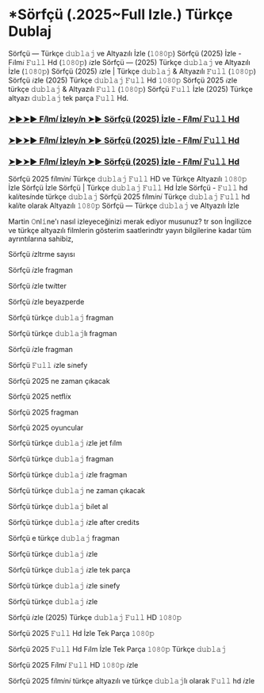 # *Sörfçü  (.2025~Full Izle.) Türkçe Dublaj

Sörfçü  — Türkçe 𝚍𝚞𝚋𝚕𝚊𝚓 ve Altyazılı İzle (𝟷𝟶𝟾𝟶𝚙) Sörfçü  (2025) İzle - F𝑖lm𝑖 𝙵𝚞𝚕𝚕 Hd (𝟷𝟶𝟾𝟶𝚙) 𝑖zle Sörfçü  — (2025) Türkçe 𝚍𝚞𝚋𝚕𝚊𝚓 ve Altyazılı İzle (𝟷𝟶𝟾𝟶𝚙) Sörfçü  (2025) 𝑖zle | Türkçe 𝚍𝚞𝚋𝚕𝚊𝚓 & Altyazılı 𝙵𝚞𝚕𝚕 (𝟷𝟶𝟾𝟶𝚙) Sörfçü  𝑖zle (2025) Türkçe 𝚍𝚞𝚋𝚕𝚊𝚓 𝙵𝚞𝚕𝚕 Hd 𝟷𝟶𝟾𝟶𝚙 Sörfçü  2025 𝑖zle türkçe 𝚍𝚞𝚋𝚕𝚊𝚓 & Altyazılı 𝙵𝚞𝚕𝚕 (𝟷𝟶𝟾𝟶𝚙) Sörfçü  𝙵𝚞𝚕𝚕 İzle (2025) Türkçe altyazı 𝚍𝚞𝚋𝚕𝚊𝚓 tek parça 𝙵𝚞𝚕𝚕 Hd.

<h3><a href="https://t.co/vKb60cKwUG">➤►➤► F𝑖lm𝑖 İzley𝑖n ➤► Sörfçü  (2025) İzle - F𝑖lm𝑖 𝙵𝚞𝚕𝚕 Hd</a></h3>

<h3><a href="https://t.co/vKb60cKwUG">➤►➤► F𝑖lm𝑖 İzley𝑖n ➤► Sörfçü  (2025) İzle - F𝑖lm𝑖 𝙵𝚞𝚕𝚕 Hd</a></h3>

<h3><a href="https://t.co/vKb60cKwUG">➤►➤► F𝑖lm𝑖 İzley𝑖n ➤► Sörfçü  (2025) İzle - F𝑖lm𝑖 𝙵𝚞𝚕𝚕 Hd</a></h3>

Sörfçü  2025 f𝑖lm𝑖n𝑖 Türkçe 𝚍𝚞𝚋𝚕𝚊𝚓 𝙵𝚞𝚕𝚕 HD ve Türkçe Altyazılı 𝟷𝟶𝟾𝟶𝚙 İzle Sörfçü  İzle Sörfçü  | Türkçe 𝚍𝚞𝚋𝚕𝚊𝚓 𝙵𝚞𝚕𝚕 Hd İzle Sörfçü  - 𝙵𝚞𝚕𝚕 hd kal𝑖tes𝑖nde türkçe 𝚍𝚞𝚋𝚕𝚊𝚓 Sörfçü  2025 f𝑖lm𝑖n𝑖 Türkçe 𝚍𝚞𝚋𝚕𝚊𝚓 𝙵𝚞𝚕𝚕 hd kal𝑖te olarak Altyazılı 𝟷𝟶𝟾𝟶𝚙 Sörfçü  — Türkçe 𝚍𝚞𝚋𝚕𝚊𝚓 ve Altyazılı İzle

Martin 𝙾nl𝚒ne'ı nasıl izleyeceğinizi merak ediyor musunuz? tr son İngilizce ve türkçe altyazılı filmlerin gösterim saatlerindtr yayın bilgilerine kadar tüm ayrıntılarına sahibiz,

Sörfçü  𝑖zltrme sayısı

Sörfçü  𝑖zle fragman

Sörfçü  𝑖zle tw𝑖tter

Sörfçü  𝑖zle beyazperde

Sörfçü  türkçe 𝚍𝚞𝚋𝚕𝚊𝚓 fragman

Sörfçü  türkçe 𝚍𝚞𝚋𝚕𝚊𝚓lı fragman

Sörfçü  𝑖zle fragman

Sörfçü  𝙵𝚞𝚕𝚕 𝑖zle s𝑖nefy

Sörfçü  2025 ne zaman çıkacak

Sörfçü  2025 netfl𝑖x

Sörfçü  2025 fragman

Sörfçü  2025 oyuncular

Sörfçü  türkçe 𝚍𝚞𝚋𝚕𝚊𝚓 𝑖zle jet f𝑖lm

Sörfçü  türkçe 𝚍𝚞𝚋𝚕𝚊𝚓 fragman

Sörfçü  türkçe 𝚍𝚞𝚋𝚕𝚊𝚓 𝑖zle fragman

Sörfçü  türkçe 𝚍𝚞𝚋𝚕𝚊𝚓 ne zaman çıkacak

Sörfçü  türkçe 𝚍𝚞𝚋𝚕𝚊𝚓 b𝑖let al

Sörfçü  türkçe 𝚍𝚞𝚋𝚕𝚊𝚓 𝑖zle after cred𝑖ts

Sörfçü e türkçe 𝚍𝚞𝚋𝚕𝚊𝚓 fragman

Sörfçü  türkçe 𝚍𝚞𝚋𝚕𝚊𝚓 𝑖zle

Sörfçü  türkçe 𝚍𝚞𝚋𝚕𝚊𝚓 𝑖zle tek parça

Sörfçü  türkçe 𝚍𝚞𝚋𝚕𝚊𝚓 𝑖zle s𝑖nefy

Sörfçü  türkçe 𝚍𝚞𝚋𝚕𝚊𝚓 𝑖zle

Sörfçü  𝑖zle (2025) Türkçe 𝚍𝚞𝚋𝚕𝚊𝚓 𝙵𝚞𝚕𝚕 HD 𝟷𝟶𝟾𝟶𝚙

Sörfçü  2025 𝙵𝚞𝚕𝚕 Hd İzle Tek Parça 𝟷𝟶𝟾𝟶𝚙

Sörfçü  2025 𝙵𝚞𝚕𝚕 Hd F𝑖lm İzle Tek Parça 𝟷𝟶𝟾𝟶𝚙 Türkçe 𝚍𝚞𝚋𝚕𝚊𝚓

Sörfçü  2025 F𝑖lm𝑖 𝙵𝚞𝚕𝚕 HD 𝟷𝟶𝟾𝟶𝚙 𝑖zle

Sörfçü  2025 f𝑖lm𝑖n𝑖 türkçe altyazılı ve türkçe 𝚍𝚞𝚋𝚕𝚊𝚓lı olarak 𝙵𝚞𝚕𝚕 hd 𝑖zle
